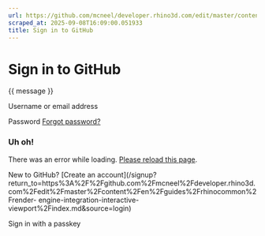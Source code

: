 ```yaml
---
url: https://github.com/mcneel/developer.rhino3d.com/edit/master/content/en/guides/rhinocommon/render-engine-integration-interactive-viewport/index.md
scraped_at: 2025-09-08T16:09:00.051933
title: Sign in to GitHub
---
```


# Sign in to GitHub

{{ message }}

Username or email address

Password  [Forgot password?](/password_reset)

###  Uh oh!

There was an error while loading. [Please reload this page]().

New to GitHub? [Create an
account](/signup?return_to=https%3A%2F%2Fgithub.com%2Fmcneel%2Fdeveloper.rhino3d.com%2Fedit%2Fmaster%2Fcontent%2Fen%2Fguides%2Frhinocommon%2Frender-
engine-integration-interactive-viewport%2Findex.md&source=login)

Sign in with a passkey

